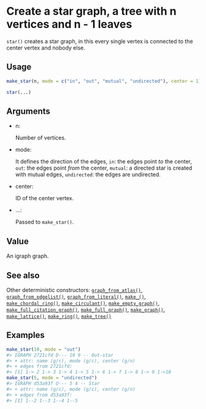# Create a star graph, a tree with n vertices and n - 1 leaves

`star()` creates a star graph, in this every single vertex is connected
to the center vertex and nobody else.

## Usage

``` r
make_star(n, mode = c("in", "out", "mutual", "undirected"), center = 1)

star(...)
```

## Arguments

- n:

  Number of vertices.

- mode:

  It defines the direction of the edges, `in`: the edges point *to* the
  center, `out`: the edges point *from* the center, `mutual`: a directed
  star is created with mutual edges, `undirected`: the edges are
  undirected.

- center:

  ID of the center vertex.

- ...:

  Passed to `make_star()`.

## Value

An igraph graph.

## See also

Other deterministic constructors:
[`graph_from_atlas()`](https://r.igraph.org/reference/graph_from_atlas.md),
[`graph_from_edgelist()`](https://r.igraph.org/reference/graph_from_edgelist.md),
[`graph_from_literal()`](https://r.igraph.org/reference/graph_from_literal.md),
[`make_()`](https://r.igraph.org/reference/make_.md),
[`make_chordal_ring()`](https://r.igraph.org/reference/make_chordal_ring.md),
[`make_circulant()`](https://r.igraph.org/reference/make_circulant.md),
[`make_empty_graph()`](https://r.igraph.org/reference/make_empty_graph.md),
[`make_full_citation_graph()`](https://r.igraph.org/reference/make_full_citation_graph.md),
[`make_full_graph()`](https://r.igraph.org/reference/make_full_graph.md),
[`make_graph()`](https://r.igraph.org/reference/make_graph.md),
[`make_lattice()`](https://r.igraph.org/reference/make_lattice.md),
[`make_ring()`](https://r.igraph.org/reference/make_ring.md),
[`make_tree()`](https://r.igraph.org/reference/make_tree.md)

## Examples

``` r
make_star(10, mode = "out")
#> IGRAPH 2721cfd D--- 10 9 -- Out-star
#> + attr: name (g/c), mode (g/c), center (g/n)
#> + edges from 2721cfd:
#> [1] 1-> 2 1-> 3 1-> 4 1-> 5 1-> 6 1-> 7 1-> 8 1-> 9 1->10
make_star(5, mode = "undirected")
#> IGRAPH d53a93f U--- 5 4 -- Star
#> + attr: name (g/c), mode (g/c), center (g/n)
#> + edges from d53a93f:
#> [1] 1--2 1--3 1--4 1--5
```
